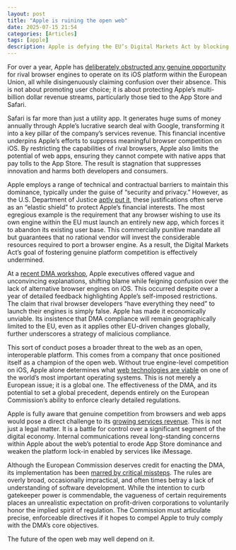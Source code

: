 ```yaml
---
layout: post
title: "Apple is ruining the open web"
date: 2025-07-15 21:54
categories: [Articles]
tags: [apple]
description: Apple is defying the EU’s Digital Markets Act by blocking rival browser engines on iOS, protecting Safari’s immense profits. The result is the company ruining the open web.
---
```


For over a year, Apple has [deliberately obstructed any genuine opportunity](https://mezha.media/en/news/apple-still-bans-other-browser-engines-for-ios-303349/#:~:text=Apple%20restricts%20developers%20from%20using,Software) for rival browser engines to operate on its iOS platform within the European Union, all while disingenuously claiming confusion over their absence. This is not about promoting user choice; it is about protecting Apple’s multi-billion dollar revenue streams, particularly those tied to the App Store and Safari.

Safari is far more than just a utility app. It generates huge sums of money annually through Apple’s lucrative search deal with Google, transforming it into a key pillar of the company’s services revenue. This financial incentive underpins Apple’s efforts to suppress meaningful browser competition on iOS. By restricting the capabilities of rival browsers, Apple also limits the potential of web apps, ensuring they cannot compete with native apps that pay tolls to the App Store. The result is stagnation that suppresses innovation and harms both developers and consumers.

Apple employs a range of technical and contractual barriers to maintain this dominance, typically under the guise of “security and privacy.” However, as the U.S. Department of Justice [aptly put it](https://uk.news.yahoo.com/doj-calls-apples-privacy-justifications-061028342.html), these justifications often serve as an “elastic shield” to protect Apple’s financial interests. The most egregious example is the requirement that any browser wishing to use its own engine within the EU must launch an entirely new app, which forces it to abandon its existing user base. This commercially punitive mandate all but guarantees that no rational vendor will invest the considerable resources required to port a browser engine. As a result, the Digital Markets Act’s goal of fostering genuine platform competition is effectively undermined.

At a [recent DMA workshop](https://youtu.be/_nRU9XUbnpM), Apple executives offered vague and unconvincing explanations, shifting blame while feigning confusion over the lack of alternative browser engines on iOS. This occurred despite over a year of detailed feedback highlighting Apple’s self-imposed restrictions. The claim that rival browser developers “have everything they need” to launch their engines is simply false. Apple has made it economically unviable. Its insistence that DMA compliance will remain geographically limited to the EU, even as it applies other EU-driven changes globally, further underscores a strategy of malicious compliance.

This sort of conduct poses a broader threat to the web as an open, interoperable platform. This comes from a company that once positioned itself as a champion of the open web. Without true engine-level competition on iOS, Apple alone determines what [web technologies are viable](https://open-web-advocacy.org/blog/apples-browser-engine-ban-persists-even-under-the-dma/) on one of the world’s most important operating systems. This is not merely a European issue; it is a global one. The effectiveness of the DMA, and its potential to set a global precedent, depends entirely on the European Commission’s ability to enforce clearly detailed regulations.

Apple is fully aware that genuine competition from browsers and web apps would pose a direct challenge to its [growing services revenue](https://sixcolors.com/post/2025/05/apple-q2-2025-results-and-charts-95-4b-revenue/). This is not just a legal matter. It is a battle for control over a significant segment of the digital economy. Internal communications reveal long-standing concerns within Apple about the web’s potential to erode App Store dominance and weaken the platform lock-in enabled by services like iMessage.

Although the European Commission deserves credit for enacting the DMA, its implementation has been [marred by critical missteps](https://www.promarket.org/2023/08/03/european-digital-platform-regulation-risks-undermining-itself-with-over-centralization/). The rules are overly broad, occasionally impractical, and often times betray a lack of understanding of software development. While the intention to curb gatekeeper power is commendable, the vagueness of certain requirements places an unrealistic expectation on profit-driven corporations to voluntarily honor the implied spirit of regulation. The Commission must articulate precise, enforceable directives if it hopes to compel Apple to truly comply with the DMA’s core objectives.

The future of the open web may well depend on it.
